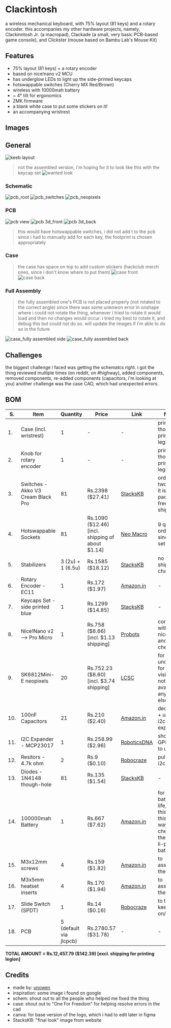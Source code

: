# Clackintosh
a wireless mechanical keyboard, with 75% layout (81 keys) and a rotary encoder. 
this accompanies my other hardware projects, namely, Clackinntosh Jr. (a macropad), Clackade (a small, very basic PCB-based game console), and Clickster (mouse based on Bambu Lab's Mouse Kit)

## Features
- 75% layout (81 keys) + a rotary encoder
- based on nice!nano v2 MCU
- has underglow LEDs to light up the side-printed keycaps
- hotswappable switches (Cherry MX Red/Brown)
- wireless with 10000mah battery
- ~ 4° tilt for ergonomics
- ZMK firmware
- a blank white case to put some stickers on it!
- an accompanying wristrest

## Images

## General
![keeb layout](./images/keeb_layout.png)
> not the assembled version, i'm hoping for it to look like this with the keycap set
![wanted look](./images/final_look.jpg)

### Schematic
![pcb_root](./images/pcb_root.png)
![pcb_switches](./images/pcb_switches.png)
![pcb_neopixels](./images/pcb_neopixels.png)

### PCB
![pcb view](./images/pcb.png)
![pcb 3d_front](./images/pcb_3d_front.png)
![pcb 3d_back](./images/pcb_3d_back.png)
> this would have hotswappable switches, i did not add t to the pcb since i had to manually add for each key, the footprint is chosen appropriately

### Case
> the case has space on top to add custom stickers (hackclub merch ones, since i don't know where to put them)
![case front](./images/case_front.png)
![case back](./images/case_back_left.png)

### Full Assembly
> the fully assembled one's PCB is not placed properly (not rotated to the correct angle) since there was some unknwon error in onshape where i could not rotate the thing, whenever i tried to rotate it would load and then no changes would occur. i tried my best to rotate it, and debug this but could not do so.
> will update the images if i'm able to do so in the future

![case_fully assembled side](./images/fully_assembled_side.png)
![case_fully assembled back](./images/fully_assembled_back.png)


## Challenges
the biggest challenge i faced was getting the schematcs right. i got the thing reviewed multiple times (on reddit, on #highway), added components, removed components, re-added components (capacitors, i'm looking at you)
another challenge was the case CAD, which had unexpected errors.


## BOM
|S. | Item | Quantity | Price | Link | Notes|
|---|------|----------|-------|------|------|
|1.| Case (incl. wristrest) | 1 | - | - | printed though printing legion|
|2.| Knob for rotary encoder | 1 | - | - | printed though printing legion |
|3.| Switches - Akko V3 Cream Black Pro | 81 | Rs.2398 ($27.41) | [StacksKB](https://stackskb.com/store/akko-v3-cream-black-pro-switch-pack-of-45/) | ordered two since it is a packof 48, free shipping |
|4.| Hotswappable Sockets | 81 | Rs.1090 ($12.46) [incl. shipping of about $1.14] | [Neo Macro](https://neomacro.in/products/kailh-mx-hotswap-socket?variant=49467139227926) | 9 qty. ordered, since it is a set of 10 |
|5.| Stabilizers | 3 (2u) + 1 (6.5u) | Rs.1585 ($18.12) | [StacksKB](https://stackskb.com/store/durock-smokey-screw-in-stabilizers-v2/) | no shipping  charge |
|6.| Rotary Encoder - EC11 | 1 | Rs.172 ($1.97) | [Amazon.in](https://www.amazon.in/CentIoT-Encoder-Digital-Potentiometer-Control/dp/B0888RWNM1?crid=3H3ISLY2V9ZH5&dib=eyJ2IjoiMSJ9.ub-gVfIJkebgtPjQTQbP-1BNXrl39Ma9zP8YixnEs_uWGd82NzxokakbTgGlfXwvvbwKo1NhVn8iubL8tae9Wi_LafgLePaeA8Y5kPpV_qPI44pqsRB9mX7KN7ImQM3n8NkbTE3-eBYAXxmhAxua2NCHESNwFMZotrqkj7qS_SXR2kNxvQyZ_2nftByqA3GmRFQRc5_pbxpjeeLxiwJslTPwFi5ZTk4HPx0DrsHFBGxiNN7eGaSqn3sTKCzVceu6slag52Omg1vD_geqB3qQy1fCUWTE4n0WXS43WMdFLFM.jLY7U2FxXnWHCqS6s6jF70LCJ59HVkYHE3qNwtnKg8c&dib_tag=se&keywords=ec11+rotary+encoder&qid=1753984957&sprefix=ec1+rotary+encoder,aps,248&sr=8-3) | - |
|7.| Keycaps Set - side printed blue | 1 | Rs.1299 ($14.85) | [StacksKB](https://stackskb.com/store/veekos-gradient-keycaps-cherry-profile-135-keys/) | - |
|8.| Nice!Nano v2 --> Pro Micro | 1 | Rs.758 ($8.66) [incl. $1.13 shipping] | [Probots](https://probots.co.in/pro-micro-nrf52840-development-board-compatible-with-nice-nano-v2-0.html) | compatible with nice!nano, and wayy cheaper |
|9.| SK6812Mini-E neopixels | 20 | Rs.752.23 ($8.60) [incl. $3.74 shipping] | [LCSC](https://lcsc.com/product-detail/RGB-LEDs-Built-in-IC_OPSCO-Optoelectronics-SK6812MINI-E_C5149201.html) | for underglow for keycap visibility, not available anywhere else |
|10.| 100nF Capacitors | 21 | Rs.210 ($2.40) | [Amazon.in](https://www.amazon.in/100pcs-Ceramic-disc-Capacitor-100nf/dp/B08FB2NZ1L?crid=1P652WXADOQHF&dib=eyJ2IjoiMSJ9.E6nRIu5_9YSDNISKzn4qatrWKc7EAydC5mq-F6L7MHSy5aPsfXFMTJ5_YvUvcr9VMIJbHGUdi3eBkWF5oDmjaacjcfmvGjy_XeRrO_PjSvponr2Hf7R18_c3LzMLQi0FFVdox1j2iH-b0jLGImJp5rD-2L-z6mJmC7ETmGFaMeO5tWXr0HIAFSVg7xGD-4CcUEqQRS0xvEK06J5SDaOMluZfmk0X8pTOrxUoOlBwLcA.CWHiOOZnuk92qXruggDfBMzOhlwUS12HJFRN06HVaMo&dib_tag=se&keywords=100nf+50v+capacitor&qid=1753986573&sprefix=100nf+50v+capacitor,aps,259&sr=8-1) | decoupling + used in i2c expander |
|11.| I2C Expander - MCP23017 | 1 | Rs.258.99 ($2.96) | [RoboticsDNA](https://roboticsdna.in/product/mcp23017-e-sp-microchip-i-o-expander-16-bit-i2c-serial-1-8-v-5-5-v-dip-28-pins/) | short on GPIOs, had to use it |
|12.| Resitors - 4.7k ohm | 2 | Rs.9 ($0.10) | [Robocraze](https://robocraze.com/products/4-7k-resistor-pack-of-10?_psq=4.7k&_v=1.0) | pullups for i2c|
|13.| Diodes - 1N4148 though-hole | 81 | Rs.135 ($1.54) | [StacksKB](https://stackskb.com/store/1n4148-through-hole-diode/) | - |
|14.| 100000mah Battery | 1 | Rs.667 ($7.62) | [Amazon.in](https://www.amazon.in/Portronics-Luxcell-Charging-Output-Button/dp/B0CQK537RQ?crid=30FNXN02G1VQR&dib=eyJ2IjoiMSJ9.SeZBu50Z5maKPBAPuVGIZaCCnuOaK6YIpKFiUoF4lZQMYfVNpBJboLyC4tyXAsvwRIplSp-oxbmFdRZWTLahpCL1Q4RiwgB4HW9QNR0LmMgB_EUeq1E8ImJ_e7xXOxy0p5tsyDBqRuEUn6Z59A_S5TXZKBqEuU-zjyu8vzbfmJr2ysZdim2Oi61aNqKcXVYLygXPOqpGwnpAPvTcgXFo3tB0ZWwji8zyMWBCC2CIGC0.OQO0LtasTF-RZUJpMsytapOf96OHgtbrssq44zcfY8s&dib_tag=se&keywords=10000+mah+battery&qid=1753991573&sprefix=10000mag+battery,aps,203&sr=8-14&th=1) | for long battery life, using this since this is wayy cheaper then the li-po battery |
|15.| M3x12mm screws | 4 | Rs.159 ($1.82) | [Amazon.in](https://www.amazon.in/gp/product/B07XY78Q73?smid=A1QGCD9W0FP1ZA&th=1) | to assemble the case |
|16.| M3x5mm heatset inserts | 4 | Rs.170 ($1.94) | [Amazon.in](https://www.amazon.in/gp/product/B0CX1BS7DJ?smid=A1QGCD9W0FP1ZA&psc=1) | to assemble the case |
|17.| Slide Switch (SPDT) | 1 | Rs.14 ($0.16) | [Robocraze](https://robocraze.com/products/slide-switch-3-pin-2-way-spdt?_psq=spdt&_v=1.0) | to turn the keeb on/off |
|18.| PCB | 5 (default via jlcpcb) | Rs.2780.57 ($31.78) | - | - | 

**TOTAL AMOUNT = Rs.12,457.79 ($142.39) [excl. shipping for printing legion]**


## Credits

- made by: [unowen](https://github.com/pari55051)
- inspiration: some image i found on google
- schem: shout out to all the people who helped me fixed the thing
- case: shout out to "One For Freedom" for helping resolve errors in the cad
- canva: for base version of the logo, which i had to edit later in figma
- StacksKB: "final look" image from website
